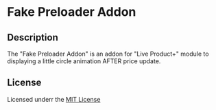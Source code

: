 # Fake Preloader Addon

## Description
The "Fake Preloader Addon" is an addon for "Live Product+" module to displaying a little circle animation AFTER price update.

## License
Licensed underr the [MIT License](https://raw.githubusercontent.com/ocmod-space/license/main/LICENSE.txt)
